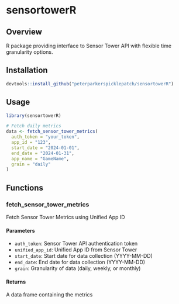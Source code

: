 # sensortowerR

## Overview
R package providing interface to Sensor Tower API with flexible time granularity options.

## Installation
```r
devtools::install_github("peterparkerspicklepatch/sensortowerR")
```

## Usage
```r
library(sensortowerR)

# Fetch daily metrics
data <- fetch_sensor_tower_metrics(
  auth_token = "your_token",
  app_id = "123",
  start_date = "2024-01-01",
  end_date = "2024-01-31",
  app_name = "GameName",
  grain = "daily"
)
```
## Functions

### fetch_sensor_tower_metrics

Fetch Sensor Tower Metrics using Unified App ID

#### Parameters
- `auth_token`: Sensor Tower API authentication token
- `unified_app_id`: Unified App ID from Sensor Tower
- `start_date`: Start date for data collection (YYYY-MM-DD)
- `end_date`: End date for data collection (YYYY-MM-DD)
- `grain`: Granularity of data (daily, weekly, or monthly)

#### Returns
A data frame containing the metrics


